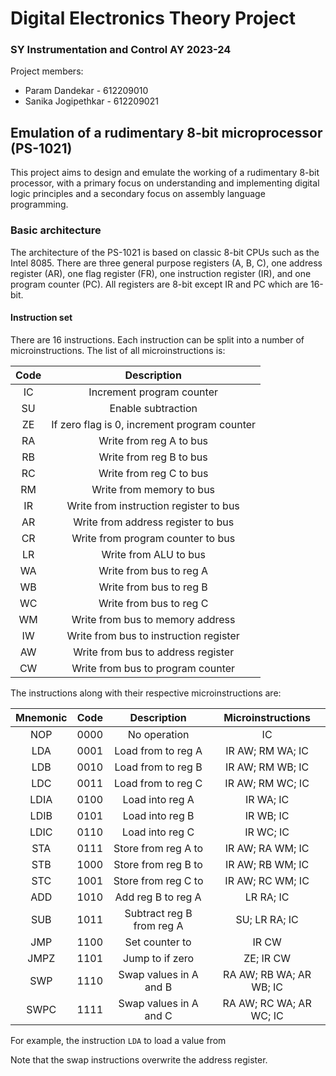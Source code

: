 # Digital Electronics Theory Project
### SY Instrumentation and Control AY 2023-24

Project members:
- Param Dandekar - 612209010
- Sanika Jogipethkar - 612209021

## Emulation of a rudimentary 8-bit microprocessor (PS-1021)

This project aims to design and emulate the working of a rudimentary 8-bit processor, with a primary focus on understanding and implementing digital logic principles and a secondary focus on assembly language programming.

### Basic architecture

The architecture of the PS-1021 is based on classic 8-bit CPUs such as the Intel 8085. There are three general purpose registers (A, B, C), one address register (AR), one flag register (FR), one instruction register (IR), and one program counter (PC). All registers are 8-bit except IR and PC which are 16-bit.

#### Instruction set

There are 16 instructions. Each instruction can be split into a number of microinstructions. The list of all microinstructions is:

| Code | Description                                  |
| :--: | :------------------------------------------: |
| IC   | Increment program counter                    |
| SU   | Enable subtraction                           |
| ZE   | If zero flag is 0, increment program counter |
| RA   | Write from reg A to bus                      |
| RB   | Write from reg B to bus                      |
| RC   | Write from reg C to bus                      |
| RM   | Write from memory to bus                     |
| IR   | Write from instruction register to bus       |
| AR   | Write from address register to bus           |
| CR   | Write from program counter to bus            |
| LR   | Write from ALU to bus                        |
| WA   | Write from bus to reg A                      |
| WB   | Write from bus to reg B                      |
| WC   | Write from bus to reg C                      |
| WM   | Write from bus to memory address             |
| IW   | Write from bus to instruction register       |
| AW   | Write from bus to address register           |
| CW   | Write from bus to program counter            |

The instructions along with their respective microinstructions are:

| Mnemonic   | Code | Description                | Microinstructions       |
| :--------: | :--: | :------------------------: | :---------------------: |
| NOP        | 0000 | No operation               | IC                      |
| LDA <addr> | 0001 | Load from <addr> to reg A  | IR AW; RM WA; IC        |
| LDB <addr> | 0010 | Load from <addr> to reg B  | IR AW; RM WB; IC        |
| LDC <addr> | 0011 | Load from <addr> to reg C  | IR AW; RM WC; IC        |
| LDIA <val> | 0100 | Load <val> into reg A      | IR WA; IC               |
| LDIB <val> | 0101 | Load <val> into reg B      | IR WB; IC               |
| LDIC <val> | 0110 | Load <val> into reg C      | IR WC; IC               |
| STA <addr> | 0111 | Store from reg A to <addr> | IR AW; RA WM; IC        |
| STB <addr> | 1000 | Store from reg B to <addr> | IR AW; RB WM; IC        |
| STC <addr> | 1001 | Store from reg C to <addr> | IR AW; RC WM; IC        |
| ADD        | 1010 | Add reg B to reg A         | LR RA; IC               |
| SUB        | 1011 | Subtract reg B from reg A  | SU; LR RA; IC           |
| JMP <val>  | 1100 | Set counter to <val>       | IR CW                   |
| JMPZ <val> | 1101 | Jump to <val> if zero      | ZE; IR CW               |
| SWP        | 1110 | Swap values in A and B     | RA AW; RB WA; AR WB; IC |
| SWPC       | 1111 | Swap values in A and C     | RA AW; RC WA; AR WC; IC |

For example, the instruction `LDA` to load a value from 

Note that the swap instructions overwrite the address register.